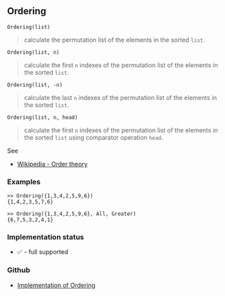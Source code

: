 ## Ordering

```
Ordering(list)
```

> calculate the permutation list of the elements in the sorted `list`.

```
Ordering(list, n)
```

> calculate the first `n` indexes of the  permutation list of the elements in the sorted `list`.

```
Ordering(list, -n)
```

> calculate the last `n` indexes of the  permutation list of the elements in the sorted `list`.


```
Ordering(list, n, head)
```

> calculate the first `n` indexes of the  permutation list of the elements in the sorted `list` using comparator operation `head`.

See
* [Wikipedia - Order theory](https://en.wikipedia.org/wiki/Order_theory)

### Examples

```
>> Ordering({1,3,4,2,5,9,6})
{1,4,2,3,5,7,6}

>> Ordering({1,3,4,2,5,9,6}, All, Greater)
{6,7,5,3,2,4,1}
```






### Implementation status

* &#x2705; - full supported

### Github

* [Implementation of Ordering](https://github.com/axkr/symja_android_library/blob/master/symja_android_library/matheclipse-core/src/main/java/org/matheclipse/core/builtin/TensorFunctions.java#L689) 
